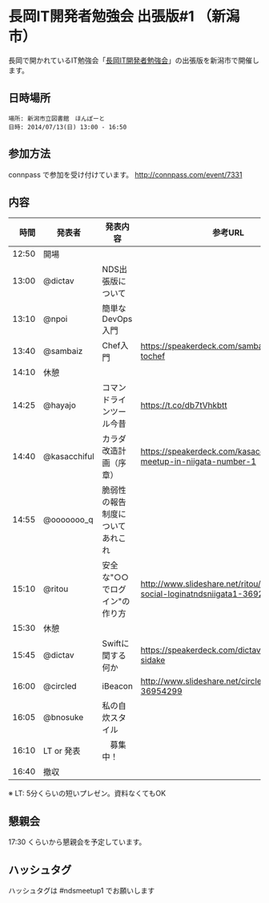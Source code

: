 長岡IT開発者勉強会 出張版#1 （新潟市）
=====================================

長岡で開かれているIT勉強会「[長岡IT開発者勉強会](http://nagaoka.techtalk.jp/)」の出張版を新潟市で開催します。
## 日時場所
```
場所: 新潟市立図書館　ほんぽーと
日時: 2014/07/13(日) 13:00 - 16:50
```

## 参加方法
connpass で参加を受け付けています。
http://connpass.com/event/7331

## 内容

時間  | 発表者 | 発表内容 | 参考URL
-----:|-------|------|----
12:50 | 開場 |
13:00 | @dictav | NDS出張版について
13:10 | @npoi | 簡単なDevOps入門 
13:40 | @sambaiz | Chef入門 | https://speakerdeck.com/sambaiz/zhu-fu-tochef
14:10 | 休憩
14:25 | @hayajo | コマンドラインツール今昔 | https://t.co/db7tVhkbtt
14:40 | @kasacchiful | カラダ改造計画（序章）| https://speakerdeck.com/kasacchiful/nds-meetup-in-niigata-number-1
14:55 | @ooooooo_q | 脆弱性の報告制度についてあれこれ
15:10 | @ritou | 安全な"○○でログイン"の作り方 | http://www.slideshare.net/ritou/secure-social-loginatndsniigata1-36922216
15:30 | 休憩
15:45 | @dictav | Swiftに関する何か | https://speakerdeck.com/dictav/swiftwoshao-sidake
16:00 | @circled | iBeacon | http://www.slideshare.net/circled9/ibeacon-36954299
16:05 | @bnosuke | 私の自炊スタイル
16:10 | LT or 発表 |　募集中！
16:40 | 撤収 |

※ LT: 5分くらいの短いプレゼン。資料なくてもOK

## 懇親会
17:30 くらいから懇親会を予定しています。

## ハッシュタグ

ハッシュタグは #ndsmeetup1 でお願いします
